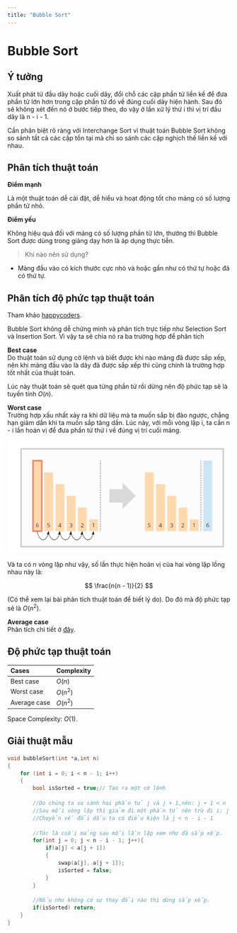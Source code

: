 ```yaml
---
title: "Bubble Sort"
---
```


<link rel="stylesheet" href="main.css">

# Bubble Sort

## Ý tưởng

Xuất phát từ đầu dãy hoặc cuối dãy, đổi chỗ các cặp phần tử liền kề để đưa phần tử lớn hơn trong cặp phần tử đó về đúng cuối dãy hiện hành. Sau đó sẽ không xét đến nó ở bước tiếp theo, do vậy ở lần xử lý thứ i thì vị trí đầu dãy là n - i - 1.

Cần phân biệt rõ ràng với Interchange Sort vì thuật toán Bubble Sort không so sánh tất cả các cặp tồn tại mà chỉ so sánh các cặp nghịch thế liền kề với nhau.

## Phân tích thuật toán

**Điểm mạnh**

Là một thuật toán dễ cài đặt, dễ hiểu và hoạt động tốt cho mảng có số lượng phần tử nhỏ.

**Điểm yếu**

Không hiệu quả đối với mảng có số lượng phần tử lớn, thường thì Bubble Sort được dùng trong giảng dạy hơn là áp dụng thực tiễn.

> Khi nào nên sử dụng?

- Mảng đầu vào có kích thước cực nhỏ và hoặc gần như có thứ tự hoặc đã có thứ tự.

## Phân tích độ phức tạp thuật toán

Tham khảo [happycoders](https://www.happycoders.eu/algorithms/bubble-sort/#Bubble_Sort_Time_Complexity).

Bubble Sort không dễ chứng minh và phân tích trực tiếp như Selection Sort và Insertion Sort. Vì vậy ta sẽ chia nó ra ba trường hợp để phân tích

**Best case**\
Do thuật toán sử dụng cờ lệnh và biết được khi nào mảng đã được sắp xếp, nên khi mảng đầu vào là dãy đã được sắp xếp thì cũng chính là trường hợp tốt nhất của thuật toán.

Lúc này thuật toán sẽ quét qua từng phần tử rồi dừng nên độ phức tạp sẽ là tuyến tính $O(n)$.

**Worst case**\
Trường hợp xấu nhất xảy ra khi dữ liệu mà ta muốn sắp bị đảo ngược, chẳng hạn giảm dần khi ta muốn sắp tăng dần. Lúc này, với mỗi vòng lặp i, ta cần n - i lần hoán vị để đưa phần tử thứ i về đúng vị trí cuối mảng.

<img src = "../img/sort9.png">

Và ta có n vòng lặp như vậy, số lần thực hiện hoán vị của hai vòng lặp lồng nhau này là:

$$
    \frac{n(n - 1)}{2}
$$

(Có thể xem lại bài phân tích thuật toán để biết lý do).
Do đó mà độ phức tạp sẽ là $O(n^2)$.

**Average case**\
Phân tích chi tiết ở [đây](https://de.wikipedia.org/wiki/Bubblesort#Durchschnittlicher_Fall).

## Độ phức tạp thuật toán

| Cases        | Complexity |
| :----------- | :--------- |
| Best case    | $O(n)$     |
| Worst case   | $O(n^2)$   |
| Average case | $O(n^2)$   |

Space Complexity: $O(1)$.

## Giải thuật mẫu

```c++
void bubbleSort(int *a,int n)
{
    for (int i = 0; i < n - 1; i++)
    {
        bool isSorted = true;// Tạo ra một cờ lệnh

        //Do chúng ta so sánh hai phần tử j và j + 1,nên: j + 1 < n
        //Sau mỗi vòng lặp thì giảm đi một phần tử nên trừ đi i: j + 1 < n - i
        //Chuyển vế đổi dấu ta có điều kiện là j < n - i - 1

        //Tức là cuối mảng sau mỗi lần lặp xem như đã sắp xếp.
        for(int j = 0; j < n - i - 1; j++){
            if(a[j] < a[j + 1])
            {
                swap(a[j], a[j + 1]);
                isSorted = false;
            }
        }

        //Nếu như không có sự thay đổi nào thì dừng sắp xếp.
        if(isSorted) return;
    }
}
```
